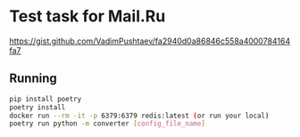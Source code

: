 # Test task for Mail.Ru
https://gist.github.com/VadimPushtaev/fa2940d0a86846c558a4000784164fa7

## Running
```bash
pip install poetry
poetry install
docker run --rm -it -p 6379:6379 redis:latest (or run your local)
poetry run python -m converter [config_file_name]
```
